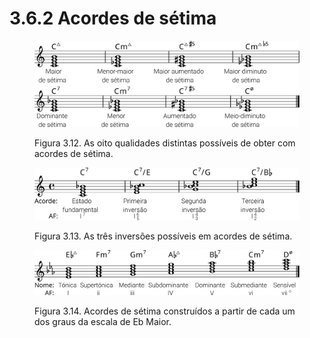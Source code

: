 # 3.6.2 Acordes de sétima

<figure><img src="../../.gitbook/assets/chords_4notes.svg" alt=""><figcaption><p>Figura 3.12. As oito qualidades distintas possíveis de obter com acordes de sétima.</p></figcaption></figure>

<figure><img src="../../.gitbook/assets/chords_4notes_inversions.svg" alt=""><figcaption><p>Figura 3.13. As três inversões possíveis em acordes de sétima.</p></figcaption></figure>

<figure><img src="../../.gitbook/assets/harmonise_ebmajor_7ths.svg" alt=""><figcaption><p>Figura 3.14. Acordes de sétima construídos a partir de cada um dos graus da escala de Eb Maior.</p></figcaption></figure>
